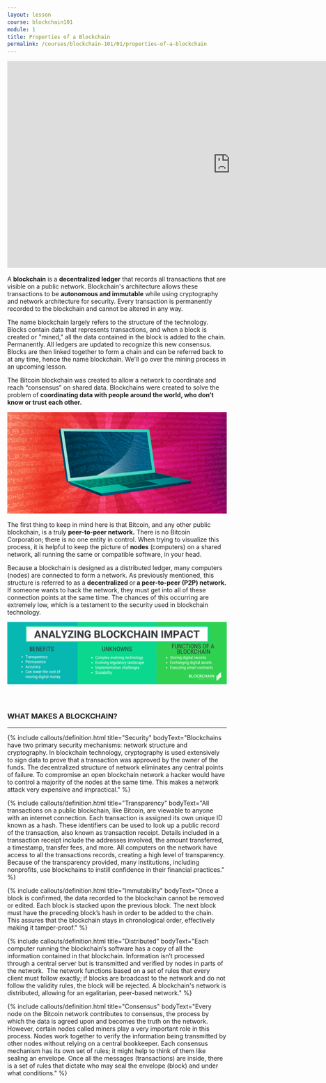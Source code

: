 ```yaml
---
layout: lesson
course: blockchain101
module: 1
title: Properties of a Blockchain
permalink: /courses/blockchain-101/01/properties-of-a-blockchain
---
```


<iframe src="https://www.youtube.com/embed/Urc99JnsgT8?rel=0" width="1024" height="475" frameborder="0" allowfullscreen="allowfullscreen"></iframe>


<span class="openingParagraph">A <strong>blockchain</strong> is a <strong>decentralized ledger</strong> that records all transactions that are visible on a public network. Blockchain's architecture allows these transactions to be <strong>autonomous and immutable</strong> while using cryptography and network architecture for security. Every transaction is permanently recorded to the blockchain and cannot be altered in any way.
</span>

The name blockchain largely refers to the structure of the technology. Blocks contain data that represents transactions, and when a block is created or "mined," all the data contained in the block is added to the chain. Permanently. All ledgers are updated to recognize this new consensus. Blocks are then linked together to form a chain and can be referred back to at any time, hence the name blockchain. We'll go over the mining process in an upcoming lesson.

<span style="font-weight: 400;">The Bitcoin blockchain was created to allow a network to coordinate and reach “consensus” on shared data. Blockchains were created to solve the problem of </span><b>coordinating data with people around the world, who don’t know or trust each other.</b>

<img src="/assets/img/courses/blockchain-101/1-03.png" />

<span style="font-weight: 400;">The first thing to keep in mind here is that Bitcoin, and any other public blockchain, is a truly <strong>peer-to-peer network.</strong> There is no Bitcoin Corporation; there is no one entity in control. When trying to visualize this process, it is helpful to keep the picture of <strong>nodes</strong> (computers) on a shared network, all running the same or compatible software, in your head. </span>

Because a blockchain is designed as a distributed ledger, many computers (nodes) are connected to form a network. As previously mentioned, this structure is referred to as a <strong>decentralized </strong>or<strong> a peer-to-peer (P2P) network.</strong> If someone wants to hack the network, they must get into all of these connection points at the same time. The chances of this occurring are extremely low, which is a testament to the security used in blockchain technology.

<img src="/assets/img/courses/blockchain-101/3609aef6-9da8-437f-921f-a8a4f442e66b.png" />

<h4></h4>
&nbsp;

<h3 style="text-align: left;">WHAT MAKES A BLOCKCHAIN?</h3>
<hr />

{% include callouts/definition.html title="Security" bodyText="Blockchains have two primary security mechanisms: network structure and cryptography. In blockchain technology, cryptography is used extensively to sign data to prove that a transaction was approved by the owner of the funds. The decentralized structure of network eliminates any central points of failure. To compromise an open blockchain network a hacker would have to control a majority of the nodes at the same time. This makes a network attack very expensive and impractical." %}

{% include callouts/definition.html title="Transparency" bodyText="All transactions on a public blockchain, like Bitcoin, are viewable to anyone with an internet connection. Each transaction is assigned its own unique ID known as a hash. These identifiers can be used to look up a public record of the transaction, also known as transaction receipt. Details included in a transaction receipt include the addresses involved, the amount transferred, a timestamp, transfer fees, and more. All computers on the network have access to all the transactions records, creating a high level of transparency. Because of the transparency provided, many institutions, including nonprofits, use blockchains to instill confidence in their financial practices." %}

{% include callouts/definition.html title="Immutability" bodyText="Once a block is confirmed, the data recorded to the blockchain cannot be removed or edited. Each block is stacked upon the previous block. The next block must have the preceding block’s hash in order to be added to the chain. This assures that the blockchain stays in chronological order, effectively making it tamper-proof." %}

{% include callouts/definition.html title="Distributed" bodyText="Each computer running the blockchain’s software has a copy of all the information contained in that blockchain. Information isn’t processed through a central server but is transmitted and verified by nodes in parts of the network.  The network functions based on a set of rules that every client must follow exactly; if blocks are broadcast to the network and do not follow the validity rules, the block will be rejected. A blockchain's network is distributed, allowing for an egalitarian, peer-based network." %}

{% include callouts/definition.html title="Consensus" bodyText="Every node on the Bitcoin network contributes to consensus, the process by which the data is agreed upon and becomes the truth on the network. However, certain nodes called miners play a very important role in this process. Nodes work together to verify the information being transmitted by other nodes without relying on a central bookkeeper. Each consensus mechanism has its own set of rules; it might help to think of them like sealing an envelope. Once all the messages (transactions) are inside, there is a set of rules that dictate who may seal the envelope (block) and under what conditions." %}



